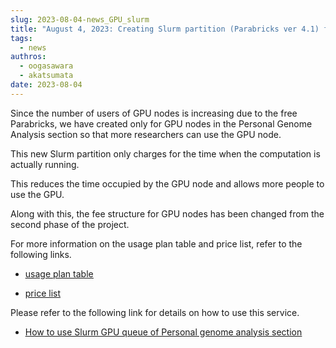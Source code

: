 ```yaml
---
slug: 2023-08-04-news_GPU_slurm
title: "August 4, 2023: Creating Slurm partition (Parabricks ver 4.1) for only GPU node of the personal genome section"
tags:
  - news
authros:
  - oogasawara
  - akatsumata
date: 2023-08-04
---
```



Since the number of users of GPU nodes is increasing due to the free Parabricks, we have created only for GPU nodes in the Personal Genome Analysis section so that more researchers can use the GPU node.

This new Slurm partition only charges for the time when the computation is actually running.

This reduces the time occupied by the GPU node and allows more people to use the GPU.

Along with this, the fee structure for GPU nodes has been changed from the second phase of the project.

For more information on the usage plan table and price list, refer to the following links.

- [<u>usage plan table</u>](/application/resource_extension)

- [<u>price list</u>](/application/use_policy/)

Please refer to the following link for details on how to use this service.

- [<u>How to use Slurm GPU queue of Personal genome analysis section</u>](personal_genome_division/gpu_slurm)
